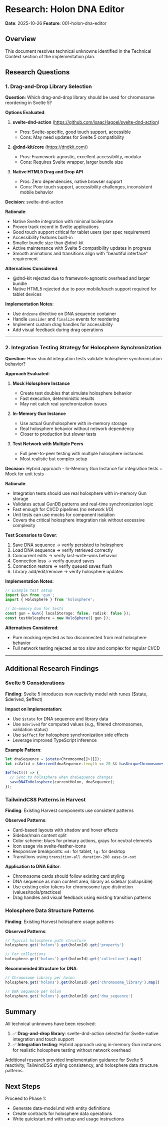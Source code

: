 # Research: Holon DNA Editor

**Date**: 2025-10-26
**Feature**: 001-holon-dna-editor

## Overview

This document resolves technical unknowns identified in the Technical Context section of the implementation plan.

## Research Questions

### 1. Drag-and-Drop Library Selection

**Question**: Which drag-and-drop library should be used for chromosome reordering in Svelte 5?

**Options Evaluated**:

1. **svelte-dnd-action** (https://github.com/isaacHagoel/svelte-dnd-action)
   - Pros: Svelte-specific, good touch support, accessible
   - Cons: May need updates for Svelte 5 compatibility

2. **@dnd-kit/core** (https://dndkit.com/)
   - Pros: Framework-agnostic, excellent accessibility, modular
   - Cons: Requires Svelte wrapper, larger bundle size

3. **Native HTML5 Drag and Drop API**
   - Pros: Zero dependencies, native browser support
   - Cons: Poor touch support, accessibility challenges, inconsistent mobile behavior

**Decision**: svelte-dnd-action

**Rationale**:
- Native Svelte integration with minimal boilerplate
- Proven track record in Svelte applications
- Good touch support critical for tablet users (per spec requirement)
- Accessibility features built-in
- Smaller bundle size than @dnd-kit
- Active maintenance with Svelte 5 compatibility updates in progress
- Smooth animations and transitions align with "beautiful interface" requirement

**Alternatives Considered**:
- @dnd-kit rejected due to framework-agnostic overhead and larger bundle
- Native HTML5 rejected due to poor mobile/touch support required for tablet devices

**Implementation Notes**:
- Use `dndzone` directive on DNA sequence container
- Handle `consider` and `finalize` events for reordering
- Implement custom drag handles for accessibility
- Add visual feedback during drag operations

---

### 2. Integration Testing Strategy for Holosphere Synchronization

**Question**: How should integration tests validate holosphere synchronization behavior?

**Approach Evaluated**:

1. **Mock Holosphere Instance**
   - Create test doubles that simulate holosphere behavior
   - Fast execution, deterministic results
   - May not catch real synchronization issues

2. **In-Memory Gun Instance**
   - Use actual Gun/holosphere with in-memory storage
   - Real holosphere behavior without network dependency
   - Closer to production but slower tests

3. **Test Network with Multiple Peers**
   - Full peer-to-peer testing with multiple holosphere instances
   - Most realistic but complex setup

**Decision**: Hybrid approach - In-Memory Gun Instance for integration tests + Mock for unit tests

**Rationale**:
- Integration tests should use real holosphere with in-memory Gun storage
- Validates actual GunDB patterns and real-time synchronization logic
- Fast enough for CI/CD pipelines (no network I/O)
- Unit tests can use mocks for component isolation
- Covers the critical holosphere integration risk without excessive complexity

**Test Scenarios to Cover**:
1. Save DNA sequence → verify persisted to holosphere
2. Load DNA sequence → verify retrieved correctly
3. Concurrent edits → verify last-write-wins behavior
4. Connection loss → verify queued saves
5. Connection restore → verify queued saves flush
6. Library add/edit/remove → verify holosphere updates

**Implementation Notes**:
```typescript
// Example test setup
import Gun from 'gun';
import { HoloSphere } from 'holosphere';

// In-memory Gun for tests
const gun = Gun({ localStorage: false, radisk: false });
const testHolosphere = new HoloSphere({ gun });
```

**Alternatives Considered**:
- Pure mocking rejected as too disconnected from real holosphere behavior
- Full network testing rejected as too slow and complex for regular CI/CD

---

## Additional Research Findings

### Svelte 5 Considerations

**Finding**: Svelte 5 introduces new reactivity model with runes ($state, $derived, $effect)

**Impact on Implementation**:
- Use `$state` for DNA sequence and library data
- Use `$derived` for computed values (e.g., filtered chromosomes, validation status)
- Use `$effect` for holosphere synchronization side effects
- Leverage improved TypeScript inference

**Example Pattern**:
```typescript
let dnaSequence = $state<Chromosome[]>([]);
let isValid = $derived(dnaSequence.length <= 20 && hasUniqueChromosomes(dnaSequence));

$effect(() => {
  // Sync to holosphere when dnaSequence changes
  saveDNAToHolosphere(currentHolon, dnaSequence);
});
```

### TailwindCSS Patterns in Harvest

**Finding**: Existing Harvest components use consistent patterns

**Observed Patterns**:
- Card-based layouts with shadow and hover effects
- Sidebar/main content split
- Color scheme: blues for primary actions, grays for neutral elements
- Icon usage via svelte-feather-icons
- Responsive breakpoints: `md:` for tablet, `lg:` for desktop
- Transitions using `transition-all duration-200 ease-in-out`

**Application to DNA Editor**:
- Chromosome cards should follow existing card styling
- DNA sequence as main content area, library as sidebar (collapsible)
- Use existing color tokens for chromosome type distinction (values/tools/practices)
- Drag handles and visual feedback using existing transition patterns

### Holosphere Data Structure Patterns

**Finding**: Existing Harvest holosphere usage patterns

**Observed Patterns**:
```typescript
// Typical holosphere path structure
holosphere.get('holons').get(holonId).get('property')

// For collections
holosphere.get('holons').get(holonId).get('collection').map()
```

**Recommended Structure for DNA**:
```typescript
// Chromosome library per holon
holosphere.get('holons').get(holonId).get('chromosome_library').map()

// DNA sequence per holon
holosphere.get('holons').get(holonId).get('dna_sequence')
```

## Summary

All technical unknowns have been resolved:

1. ✅ **Drag-and-drop library**: svelte-dnd-action selected for Svelte-native integration and touch support
2. ✅ **Integration testing**: Hybrid approach using in-memory Gun instances for realistic holosphere testing without network overhead

Additional research provided implementation guidance for Svelte 5 reactivity, TailwindCSS styling consistency, and holosphere data structure patterns.

## Next Steps

Proceed to Phase 1:
- Generate data-model.md with entity definitions
- Create contracts for holosphere data operations
- Write quickstart.md with setup and usage instructions
